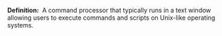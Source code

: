 **Definition:** 
 A command processor that typically runs in a text window allowing users to execute commands and scripts on Unix-like operating systems.